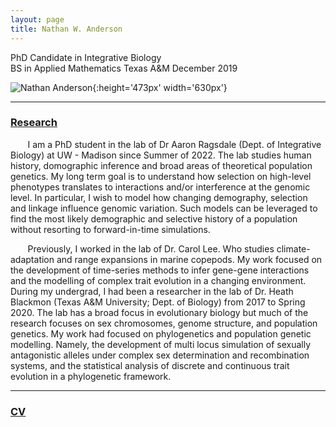 ```yaml
---
layout: page
title: Nathan W. Anderson
---
```

PhD Candidate in Integrative Biology <br>
BS in Applied Mathematics Texas A&M December 2019 

![Nathan Anderson](pic.jpg){:height='473px' width='630px'}
<hr color = '#fff'>

### [Research](http://nw-anderson.github.io/nw-anderson_research.github.io/)

&nbsp;&nbsp;&nbsp;&nbsp;&nbsp;&nbsp; I am a PhD student in the lab of Dr Aaron Ragsdale (Dept. of Integrative Biology) at UW - Madison since Summer of 2022. The lab studies human history, domographic inference and broad areas of theoretical population genetics. My long term goal is to understand how selection on high-level phenotypes translates to interactions and/or interference at the genomic level. In particular, I wish to model how changing demography, selection and linkage influence genomic variation. Such models can be leveraged to find the most likely demographic and selective history of a population without resorting to forward-in-time simulations.

&nbsp;&nbsp;&nbsp;&nbsp;&nbsp;&nbsp; Previously, I worked in the lab of Dr. Carol Lee. Who studies climate-adaptation and range expansions in marine copepods. My work focused on the development of time-series methods to infer gene-gene interactions and the modelling of complex trait evolution in a changing environment. During my undergrad, I had been a researcher in the lab of Dr. Heath Blackmon (Texas A&M University; Dept. of Biology) from 2017 to Spring 2020. The lab has a broad focus in evolutionary biology but much of the research focuses on sex chromosomes, genome structure, and population genetics. My work had focused on phylogenetics and population genetic modelling. Namely, the development of multi locus simulation of sexually antagonistic alleles under complex sex determination and recombination systems, and the statistical analysis of discrete and continuous trait evolution in a phylogenetic framework.

<hr color = '#fff'>

### [CV](https://docs.google.com/document/d/1x__x_N1p2K2cdQtj4fG9xxhNSBCTvy_BpAZppW_HBHY/edit?usp=sharing)


